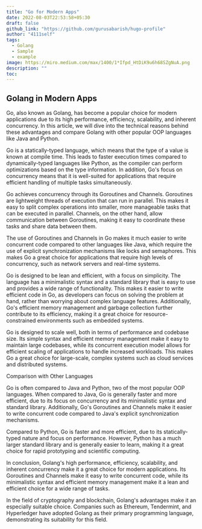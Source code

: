 ```yaml
---
title: "Go for Modern Apps"
date: 2022-08-03T22:53:58+05:30
draft: false
github_link: "https://github.com/gurusabarish/hugo-profile"
author: "4111self"
tags:
  - Golang
  - Sample
  - example
image: https://miro.medium.com/max/1400/1*Ifpd_HtDiK9u6h68SZgNuA.png
description: ""
toc: 
---
```


## Golang in Modern Apps
Go, also known as Golang, has become a popular choice for modern applications due to its high performance, efficiency, scalability, and inherent concurrency. In this article, we will dive into the technical reasons behind these advantages and compare Golang with other popular OOP languages like Java and Python.


Go is a statically-typed language, which means that the type of a value is known at compile time. This leads to faster execution times compared to dynamically-typed languages like Python, as the compiler can perform optimizations based on the type information. In addition, Go's focus on concurrency means that it is well-suited for applications that require efficient handling of multiple tasks simultaneously.


Go achieves concurrency through its Goroutines and Channels. Goroutines are lightweight threads of execution that can run in parallel. This makes it easy to split complex operations into smaller, more manageable tasks that can be executed in parallel. Channels, on the other hand, allow communication between Goroutines, making it easy to coordinate these tasks and share data between them.

The use of Goroutines and Channels in Go makes it much easier to write concurrent code compared to other languages like Java, which require the use of explicit synchronization mechanisms like locks and semaphores. This makes Go a great choice for applications that require high levels of concurrency, such as network servers and real-time systems.



Go is designed to be lean and efficient, with a focus on simplicity. The language has a minimalistic syntax and a standard library that is easy to use and provides a wide range of functionality. This makes it easier to write efficient code in Go, as developers can focus on solving the problem at hand, rather than worrying about complex language features. Additionally, Go's efficient memory management and garbage collection further contribute to its efficiency, making it a great choice for resource-constrained environments such as embedded systems.



Go is designed to scale well, both in terms of performance and codebase size. Its simple syntax and efficient memory management make it easy to maintain large codebases, while its concurrent execution model allows for efficient scaling of applications to handle increased workloads. This makes Go a great choice for large-scale, complex systems such as cloud services and distributed systems.

Comparison with Other Languages

Go is often compared to Java and Python, two of the most popular OOP languages. When compared to Java, Go is generally faster and more efficient, due to its focus on concurrency and its minimalistic syntax and standard library. Additionally, Go's Goroutines and Channels make it easier to write concurrent code compared to Java's explicit synchronization mechanisms.

Compared to Python, Go is faster and more efficient, due to its statically-typed nature and focus on performance. However, Python has a much larger standard library and is generally easier to learn, making it a great choice for rapid prototyping and scientific computing.



In conclusion, Golang's high performance, efficiency, scalability, and inherent concurrency make it a great choice for modern applications. Its Goroutines and Channels make it easy to write concurrent code, while its minimalistic syntax and efficient memory management make it a lean and efficient choice for a wide range of tasks.

In the field of cryptography and blockchain, Golang's advantages make it an especially suitable choice. Companies such as Ethereum, Tendermint, and Hyperledger have adopted Golang as their primary programming language, demonstrating its suitability for this field.